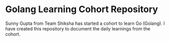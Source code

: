 # Golang Learning Cohort Repository
Sunny Gupta from Team Shiksha has started a cohort to learn Go (Golang). I have created this repository to document the daily learnings from the cohort.
